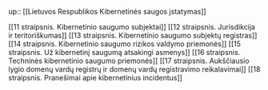 up:: [[Lietuvos Respublikos Kibernetinės saugos įstatymas]]

[[11 straipsnis. Kibernetinio saugumo subjektai]]
[[12 straipsnis. Jurisdikcija ir teritoriškumas]]
[[13 straipsnis. Kibernetinio saugumo subjektų registras]]
[[14 straipsnis. Kibernetinio saugumo rizikos valdymo priemonės]]
[[15 straipsnis. Už kibernetinį saugumą atsakingi asmenys]]
[[16 straipsnis. Techninės kibernetinio saugumo priemonės]]
[[17 straipsnis. Aukščiausio lygio domenų vardų registrų ir domenų vardų registravimo reikalavimai]]
[[18 straipsnis. Pranešimai apie kibernetinius incidentus]]
